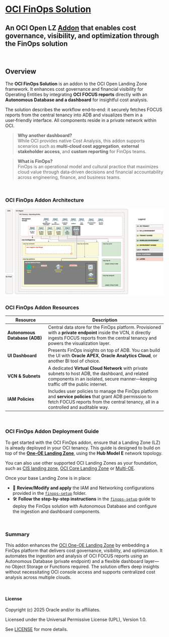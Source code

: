 # **[OCI FinOps Solution](#)**
## **An OCI Open LZ [Addon](#) that enables cost governance, visibility, and optimization through the FinOps solution**
&nbsp;

## **Overview**

The **OCI FinOps Solution** is an addon to the OCI Open Landing Zone framework. It enhances cost governance and financial visibility for Operating Entities by integrating **OCI FOCUS reports** directly with an **Autonomous Database and a dashboard** for insightful cost analysis.

The solution describes the workflow end‑to‑end: it securely fetches FOCUS reports from the central tenancy into ADB and visualizes them in a user‑friendly interface. All components reside in a private network within OCI.

> **Why another dashboard?**  
> While OCI provides native Cost Analysis, this addon supports scenarios such as **multi‑cloud cost aggregation**, **external stakeholder access**, and **custom reporting** for FinOps teams.

> **What is FinOps?**  
> FinOps is an operational model and cultural practice that maximizes cloud value through data‑driven decisions and financial accountability across engineering, finance, and business teams.

&nbsp;

### OCI FinOps Addon Architecture

<img src="images/OCI_FinOps_Arch.png" width="900">

### OCI FinOps Addon Resources

| **Resource** | **Description** |
|--------------|------------------|
| **Autonomous Database (ADB)** | Central data store for the FinOps platform. Provisioned with a **private endpoint** inside the VCN, it directly ingests FOCUS reports from the central tenancy and powers the visualization layer. |
| **UI Dashboard** | Presents FinOps insights on top of ADB. You can build the UI with **Oracle APEX**, **Oracle Analytics Cloud**, or another BI tool of choice. |
| **VCN & Subnets** | A dedicated **Virtual Cloud Network** with private subnets to host ADB, the dashboard, and related components in an isolated, secure manner—keeping traffic off the public internet. |
| **IAM Policies** | Includes user policies to manage the FinOps platform and **service policies** that grant ADB permission to fetch FOCUS reports from the central tenancy, all in a controlled and auditable way. |

&nbsp;

### OCI FinOps Addon Deployment Guide

To get started with the OCI FinOps addon, ensure that a Landing Zone (LZ) is already deployed in your OCI tenancy. This guide is designed to build on top of the [**One-OE Landing Zone**](https://github.com/oci-landing-zones/oci-landing-zone-operating-entities/tree/master/blueprints/one-oe/runtime/one-stack), using the **Hub Model E** network topology.

You can also use other supported OCI Landing Zones as your foundation, such as [CIS landing zone](https://github.com/oci-landing-zones/oci-cis-landingzone-quickstart), [OCI Core Landing Zone](https://github.com/oci-landing-zones/terraform-oci-core-landingzone) or [Multi-OE](https://github.com/oci-landing-zones/oci-landing-zone-operating-entities/tree/master/blueprints/multi-oe/generic_v1/runtime).

Once your base Landing Zone is in place:

- 📁 **Review/Modify and apply** the IAM and Networking configurations provided in the [`finops-setup`](finops-setup) folder.
- 🛠️ **Follow the step-by-step instructions** in the [`finops-setup`](finops-setup) guide to deploy the FinOps solution with Autonomous Database and configure the ingestion and dashboard components.


&nbsp;

### Summary

This addon enhances the [OCI One-OE Landing Zone](https://github.com/oci-landing-zones/oci-landing-zone-operating-entities/tree/master/blueprints/one-oe/runtime/one-stack) by embedding a FinOps platform that delivers cost governance, visibility, and optimization. It automates the ingestion and analysis of OCI FOCUS reports using an Autonomous Database (private endpoint) and a flexible dashboard layer—no Object Storage or Functions required. The solution offers deep insights without necessitating OCI console access and supports centralized cost analysis across multiple clouds.

&nbsp;

#### License
Copyright (c) 2025 Oracle and/or its affiliates.

Licensed under the Universal Permissive License (UPL), Version 1.0.

See [LICENSE](/LICENSE.txt) for more details.
